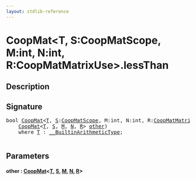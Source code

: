```yaml
---
layout: stdlib-reference
---
```


# CoopMat\<T, S:CoopMatScope, M:int, N:int, R:CoopMatMatrixUse\>\.lessThan

## Description





## Signature 

<pre>
<span class="code_keyword">bool</span> <a href="index.md" class="code_type">CoopMat</a>&lt;<a href="index.md#typeparam-T" class="code_type">T</a>, <a href="index.md#decl-S" class="code_var">S</a>:<a href="../coopmatscope-047/index.md" class="code_type">CoopMatScope</a>, M:<span class="code_keyword">int</span>, N:<span class="code_keyword">int</span>, R:<a href="../coopmatmatrixuse-047d/index.md" class="code_type">CoopMatMatrixUse</a>&gt;.<a href="lessthan-4.md">lessThan</a>(
    <a href="index.md" class="code_type">CoopMat</a>&lt;<a href="index.md#typeparam-T" class="code_type">T</a>, <a href="index.md#decl-S" class="code_var">S</a>, <a href="index.md#decl-M" class="code_var">M</a>, <a href="index.md#decl-N" class="code_var">N</a>, <a href="index.md#decl-R" class="code_var">R</a>&gt; <a href="lessthan-4.md#decl-other" class="code_param">other</a>)
    <span class='code_keyword'>where</span> <a href="index.md#typeparam-T" class="code_type">T</a> : <a href="../../interfaces/0_builtinarithmetictype-029j/index.md" class="code_type">__BuiltinArithmeticType</a>;

</pre>

## Parameters

####  <a id="decl-other"></a>other  : [CoopMat](index.md)\<[T](index.md#typeparam-T), [S](index.md#decl-S), [M](index.md#decl-M), [N](index.md#decl-N), [R](index.md#decl-R)\>


<script>
// Fix .md links to .html when on ReadTheDocs
if (window.location.hostname.includes('readthedocs') || 
    window.location.hostname.includes('rtfd.io')) {
  document.addEventListener('DOMContentLoaded', function() {
    const links = document.querySelectorAll('a');
    links.forEach(link => {
      if (link.getAttribute('href') && link.getAttribute('href').endsWith('.md')) {
        link.href = link.href.replace(/\.md($|#|\?)/, '.html$1');
      }
    });
  });
}
</script>
